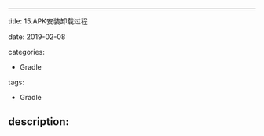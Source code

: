 ---

title: 15.APK安装卸载过程

date: 2019-02-08

categories: 

   - Gradle

tags: 

   - Gradle 

description: ​
---